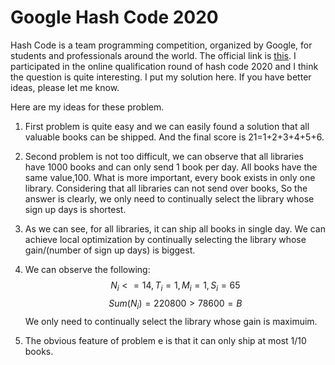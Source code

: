# Google Hash Code 2020


Hash Code is a team programming competition, organized by Google, for students and professionals around the world. The official link is [this](https://codingcompetitions.withgoogle.com/hashcode). I participated in the online qualification round of hash code 2020 and I think the question is quite interesting. I put my solution here. If you have better ideas, please let me know. 

Here are my ideas for these problem.
1.  First problem is quite easy and we can easily found a solution that all valuable books can be shipped. And the final score is 21=1+2+3+4+5+6.
2.  Second problem is not too difficult, we can observe that all libraries have 1000 books and can only send 1 book per day. All books have the same value,100. What is more important, every book exists in only one library. Considering that all libraries can not send over books, So the answer is clearly, we only need to continually select the library whose sign up days is shortest.
3.  As we can see, for all libraries, it can ship all books in single day. We can achieve local optimization by continually selecting the library whose gain/(number of sign up days) is biggest.
4.  We can observe the following:
    $$ 
    N_i<=14, T_i=1, M_i=1,S_i=65
    $$
    $$
    Sum(N_i)=220800>78600=B
    $$
    We only need to continually select the library whose gain is maximuim.

5. The obvious feature of problem e is that it can only ship at most 1/10 books.
